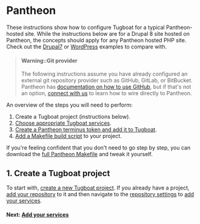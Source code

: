 # Pantheon

These instructions show how to configure Tugboat for a typical Pantheon-hosted
site. While the instructions below are for a Drupal 8 site hosted on Pantheon,
the concepts should apply for any Pantheon hosted PHP site. Check out the
[Drupal7](../drupal7/index.md) or [WordPress](../wordpress/index.md) examples to
compare with.

> #### Warning::Git provider
> The following instructions assume you have already configured an external git 
> repository provider such as GitHub, GitLab, or BitBucket. Pantheon has
>  [documentation on how to use GitHub](https://pantheon.io/docs/guides/build-tools/), 
> but if that's not an option, [connect with us](/support/index.md) to learn how 
> to wire directly to Pantheon.

An overview of the steps you will need to perform:

1. Create a Tugboat project (instructions below).
2. [Choose appropriate Tugboat services](add-services/index.md).
3. [Create a Pantheon terminus token and add it to Tugboat](configure-terminus/index.md).
4. [Add a Makefile build script](add-build-script/index.md) to your project.

If you're feeling confident that you don't need to go step by step, you can
download the [full Pantheon Makefile](full-makefile/index.md) and tweak it yourself. 

## 1. Create a Tugboat project

To start with, [create a new Tugboat project](../../getting-started/create-a-project/index.md). 
If you already have a project, [add your repository](../../tugboat-dashboard/repositories/index.md)
to it and then navigate to the [repository settings](../../tugboat-dashboard/repositories/settings/index.md)
to [add your services](add-services/index.md).

#### Next: [Add your services](add-services/index.md)
